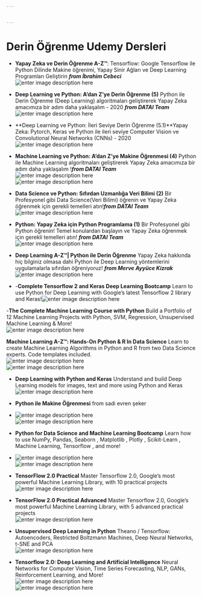 ```yaml
---


---
```


<h1 id="derin-öğrenme-udemy-dersleri">Derin Öğrenme Udemy Dersleri</h1>
<ul>
<li>
<p><strong>Yapay Zeka ve Derin Öğrenme A-Z™</strong>: Tensorflow: Google Tensorflow ile Python Dilinde Makine öğrenimi, Yapay Sinir Ağları ve Deep Learning Programları Geliştirin <em><strong>from İbrahim Cebeci</strong></em><br>
<img src="https://i.ibb.co/sCkbbX4/11.png" alt="enter image description here"></p>
</li>
<li>
<p><strong>Deep Learning ve Python: A’dan Z’ye Derin Öğrenme (5)</strong> Python ile Derin Öğrenme (Deep Learning) algoritmaları geliştirerek Yapay Zeka amacımıza bir adım daha yaklaşalım - 2020 <em><strong>from DATAI Team</strong></em><br>
<img src="https://i.ibb.co/sQCLGhx/12.png" alt="enter image description here"></p>
</li>
<li>
<p>**Deep Learning ve Python: İleri Seviye Derin Öğrenme (5.1)**Yapay Zeka: Pytorch, Keras ve Python ile ileri seviye Computer Vision ve Convolutional Neural Networks (CNNs) - 2020<img src="https://i.ibb.co/xD2dTpt/3.png" alt="enter image description here"></p>
</li>
<li>
<p><strong>Machine Learning ve Python: A’dan Z’ye Makine Öğrenmesi (4)</strong> Python ile Machine Learning algoritmaları geliştirerek Yapay Zeka amacımıza bir adım daha yaklaşalım !<em><strong>from DATAI Team</strong></em><br>
<img src="https://i.ibb.co/rs8JShH/13.png" alt="enter image description here"><br>
<img src="https://i.ibb.co/mF0yDWv/14.png" alt="enter image description here"></p>
</li>
<li>
<p><strong>Data Science ve Python: Sıfırdan Uzmanlığa Veri Bilimi (2)</strong> Bir Profesyonel gibi Data Science(Veri Bilimi) öğrenin ve Yapay Zeka öğrenmek için gerekli temelleri atın!<em><strong>from DATAI Team</strong></em><br>
<img src="https://i.ibb.co/XLLTrK7/15.png" alt="enter image description here"></p>
</li>
<li>
<p><strong>Python: Yapay Zeka için Python Programlama (1)</strong> Bir Profesyonel gibi Python öğrenin! Temel konulardan başlayın ve Yapay Zeka öğrenmek için gerekli temelleri atın! <em><strong>from DATAI Team</strong></em><br>
<img src="https://i.ibb.co/3pZqc3H/16.png" alt="enter image description here"></p>
</li>
<li>
<p><strong>Deep Learning A-Z™| Python ile Derin Öğrenme</strong> Yapay Zeka hakkında hiç bilginiz olmasa dahi Python ile Deep Learning yöntemlerini uygulamalarla sıfırdan öğreniyoruz! <em><strong>from Merve Ayyüce Kizrak</strong></em><br>
<img src="https://i.ibb.co/VT844RQ/17.png" alt="enter image description here"></p>
</li>
<li>
<p>-<strong>Complete Tensorflow 2 and Keras Deep Learning Bootcamp</strong> Learn to use Python for Deep Learning with Google’s latest Tensorflow 2 library and Keras!<img src="https://i.ibb.co/MhYR9G4/1.png" alt="enter image description here"></p>
</li>
</ul>
<p>-<strong>The Complete Machine Learning Course with Python</strong>  Build a Portfolio of 12 Machine Learning Projects with Python, SVM, Regression, Unsupervised Machine Learning &amp; More!<br>
<img src="https://i.ibb.co/F5ZCVBd/2.png" alt="enter image description here"></p>
<p><strong>Machine Learning A-Z™: Hands-On Python &amp; R In Data Science</strong> Learn to create Machine Learning Algorithms in Python and R from two Data Science experts. Code templates included.<br>
<img src="https://i.ibb.co/By1hr8R/4.png" alt="enter image description here"><br>
<img src="https://i.ibb.co/By1hr8R/4.png" alt="enter image description here"></p>
<ul>
<li>
<p><strong>Deep Learning with Python and Keras</strong> Understand and build Deep Learning models for images, text and more using Python and Keras<br>
<img src="https://i.ibb.co/Rp41WBK/6.png" alt="enter image description here"></p>
</li>
<li>
<p><strong>Python ile Makine Öğrenmesi</strong> from sadi evren şeker</p>
</li>
<li>
<p><img src="https://i.ibb.co/p0ZPhBk/7.png" alt="enter image description here"><br>
<img src="https://i.ibb.co/N7M9grp/8.png" alt="enter image description here"></p>
</li>
<li>
<p><strong>Python for Data Science and Machine Learning Bootcamp</strong> Learn how to use NumPy, Pandas, Seaborn , Matplotlib , Plotly , Scikit-Learn , Machine Learning, Tensorflow , and more!</p>
</li>
<li>
<p><img src="https://i.ibb.co/mywhTvY/9.png" alt="enter image description here"><br>
<img src="https://i.ibb.co/gy1VJ7C/10.png" alt="enter image description here"></p>
</li>
<li>
<p><strong>TensorFlow 2.0 Practical</strong> Master Tensorflow 2.0, Google’s most powerful Machine Learning Library, with 10 practical projects<br>
<img src="https://i.ibb.co/brw79J3/18.png" alt="enter image description here"></p>
</li>
<li>
<p><strong>TensorFlow 2.0 Practical Advanced</strong> Master Tensorflow 2.0, Google’s most powerful Machine Learning Library, with 5 advanced practical projects<br>
<img src="https://i.ibb.co/wKzWRNd/19.png" alt="enter image description here"></p>
</li>
<li>
<p><strong>Unsupervised Deep Learning in Python</strong> Theano / Tensorflow: Autoencoders, Restricted Boltzmann Machines, Deep Neural Networks, t-SNE and PCA<br>
<img src="https://i.ibb.co/VTDBsr2/20.png" alt="enter image description here"></p>
</li>
<li>
<p><strong>Tensorflow 2.0: Deep Learning and Artificial Intelligence</strong> Neural Networks for Computer Vision, Time Series Forecasting, NLP, GANs, Reinforcement Learning, and More!<br>
<img src="https://i.ibb.co/gD96xW5/21.png" alt="enter image description here"><br>
<img src="https://i.ibb.co/bLwnpb4/22.png" alt="enter image description here"></p>
</li>
</ul>

